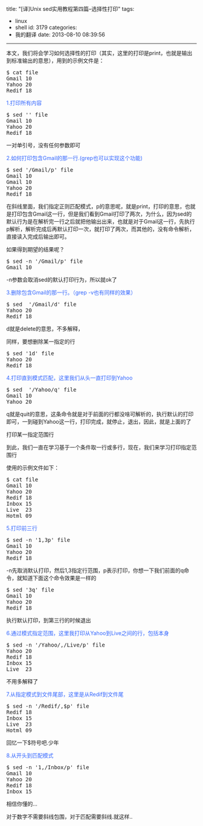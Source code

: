 title: "[译]Unix sed实用教程第四篇–选择性打印"
tags:
  - linux
  - shell
id: 3179
categories:
  - 我的翻译
date: 2013-08-10 08:39:56
---

本文，我们将会学习如何选择性的打印（其实，这里的打印是print，也就是输出到标准输出的意思），用到的示例文件是：
<pre class="lang:default decode:true">$ cat file 
Gmail 10 
Yahoo 20 
Redif 18</pre>
<span style="color: #3366ff;">1.打印所有内容</span>
<pre class="lang:default decode:true">$ sed '' file
Gmail 10
Yahoo 20
Redif 18</pre>
一对单引号，没有任何参数即可

<span style="color: #3366ff;">2.如何打印包含Gmail的那一行.(grep也可以实现这个功能)</span>
<pre>$ sed '/Gmail/p' file
Gmail 10
Gmail 10
Yahoo 20
Redif 18</pre>
在斜线里面，我们指定正则匹配模式，p的意思呢，就是print，打印的意思，也就是打印包含Gmail这一行，但是我们看到Gmail打印了两次，为什么，因为sed的默认行为是在解析完一行之后就把他输出出来，也就是对于Gmail这一行，先执行p解析，解析完成后再默认打印一次，就打印了两次，而其他的，没有命令解析，直接读入完成后输出即可。

如果得到期望的结果呢？
<pre>$ sed -n '/Gmail/p' file
Gmail 10</pre>
-n参数会取消sed的默认打印行为，所以就ok了

<span style="color: #3366ff;">3.删除包含Gmail的那一行。（grep -v也有同样的效果）</span>
<pre>$ sed  '/Gmail/d' file
Yahoo 20
Redif 18</pre>
d就是delete的意思，不多解释，

同样，要想删除某一指定的行
<pre>$ sed '1d' file
Yahoo 20
Redif 18</pre>
<span style="color: #3366ff;">4.打印直到模式匹配，这里我们从头一直打印到Yahoo</span>
<pre>$ sed  '/Yahoo/q' file
Gmail 10
Yahoo 20</pre>
q就是quit的意思，这条命令就是对于前面的行都没啥可解析的，执行默认的打印即可，一到碰到Yahoo这一行，打印完成，就停止，退出，因此，就是上面的了

打印某一指定范围行

到此，我们一直在学习基于一个条件取一行或多行，现在，我们来学习打印指定范围行

使用的示例文件如下：
<pre>$ cat file
Gmail 10
Yahoo 20
Redif 18
Inbox 15
Live  23
Hotml 09</pre>
<span style="color: #3366ff;">5.打印前三行</span>
<pre>$ sed -n '1,3p' file
Gmail 10
Yahoo 20
Redif 18</pre>
-n先取消默认打印，然后1,3指定行范围，p表示打印，你想一下我们前面的q命令，就知道下面这个命令效果是一样的
<pre>$ sed '3q' file
Gmail 10
Yahoo 20
Redif 18</pre>
执行默认打印，到第三行的时候退出

<span style="color: #3366ff;">6.通过模式指定范围，这里我打印从Yahoo到Live之间的行，包括本身</span>
<pre>$ sed -n '/Yahoo/,/Live/p' file
Yahoo 20
Redif 18
Inbox 15
Live  23</pre>
不用多解释了

<span style="color: #3366ff;">7.从指定模式到文件尾部，这里是从Redif到文件尾</span>
<pre>$ sed -n '/Redif/,$p' file
Redif 18
Inbox 15
Live  23
Hotml 09</pre>
回忆一下$符号吧.少年

<span style="color: #3366ff;">8.从开头到匹配模式</span>
<pre>$ sed -n '1,/Inbox/p' file
Gmail 10
Yahoo 20
Redif 18
Inbox 15</pre>
相信你懂的...

对于数字不需要斜线包围，对于匹配需要斜线.就这样..

&nbsp;

&nbsp;